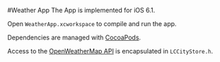 #Weather App
The App is implemented for iOS 6.1.

Open `WeatherApp.xcworkspace` to compile and run the app.

Dependencies are managed with [CocoaPods](http://cocoapods.org/).

Access to the [OpenWeatherMap API](http://openweathermap.org/) is encapsulated in `LCCityStore.h`.
